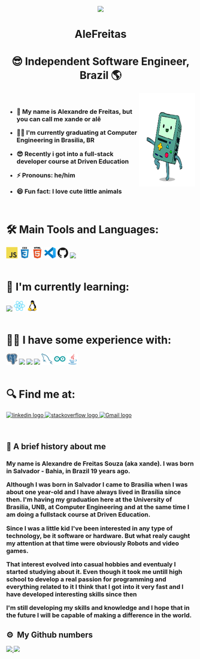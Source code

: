 <p align = "center" >
<a href="https://github.com/DenverCoder1/readme-typing-svg"><img style="width:670px" src="https://readme-typing-svg.herokuapp.com?lines=✋+Hello+World+!&center=true&title_color=79c0ff"></a>
</p> 

<div align="center">
  <h1>AleFreitas</h1>
  <h1>😎 Independent Software Engineer, Brazil 🌎</h1>
</div>
<img align='right' src='https://github.com/AleFreitas/MyGifs/blob/master/Gifs/BMO.gif' width='150"' height='250"'>
<br>
<h3>
  
- 👋 My name is Alexandre de Freitas, but you can call me xande or alê 

- 👨‍🎓 I'm currently graduating at Computer Engineering in Brasilia, BR
  
- 😎 Recently i got into a full-stack developer course at Driven Education
  
- ⚡ Pronouns: he/him
  
- 😄 Fun fact: I love cute little animals 
</h3>
<br>
<h1>🛠️ Main Tools and Languages: </h1>
<code><img height="30" src="https://raw.githubusercontent.com/github/explore/80688e429a7d4ef2fca1e82350fe8e3517d3494d/topics/javascript/javascript.png"></code>
<code><img height="30" src="https://raw.githubusercontent.com/github/explore/80688e429a7d4ef2fca1e82350fe8e3517d3494d/topics/css/css.png"></code>
<code><img height="30" src="https://raw.githubusercontent.com/github/explore/80688e429a7d4ef2fca1e82350fe8e3517d3494d/topics/html/html.png"></code>
<code><img height="30" src="https://raw.githubusercontent.com/github/explore/80688e429a7d4ef2fca1e82350fe8e3517d3494d/topics/visual-studio-code/visual-studio-code.png"></code>
<code><img height="30" src="https://github.com/devicons/devicon/blob/master/icons/github/github-original.svg"></code>
<code><img height="30" src="https://raw.githubusercontent.com/jmnote/z-icons/master/svg/python.svg"></code>
<br>
<br>
<h1>🌱 I'm currently learning: </h1>
<code><img height="30" src="https://raw.githubusercontent.com/jmnote/z-icons/master/svg/cpp.svg"></code>
<code><img height="30" src="https://github.com/devicons/devicon/blob/master/icons/react/react-original.svg"></code>
<code><img height="30" src="https://github.com/devicons/devicon/blob/master/icons/linux/linux-original.svg"></code>
<br>
<br>
<h1>👨‍💻 I have some experience with: </h1>
<code><img height="30" src="https://github.com/devicons/devicon/blob/master/icons/postgresql/postgresql-original.svg"></code>
<code><img height="30" src="https://raw.githubusercontent.com/jmnote/z-icons/master/svg/c.svg"></code>
<code><img height="30" src="https://raw.githubusercontent.com/jmnote/z-icons/master/svg/git.svg"></code>
<code><img height="30" src="https://raw.githubusercontent.com/jmnote/z-icons/master/svg/ruby.svg"></code>
<code><img height="30" src="https://github.com/devicons/devicon/blob/master/icons/mysql/mysql-original.svg"></code>
<code><img height="30" src="https://github.com/devicons/devicon/blob/master/icons/arduino/arduino-original.svg"></code>
<code><img height="30" src="https://github.com/devicons/devicon/blob/master/icons/java/java-original.svg"></code>
<br>
<br>
<h1>🔍 Find me at:</h1>
    <a href="https://www.linkedin.com/in/alexandre-de-freitas-souza-26148b20a" target="_blank">
      <img src="https://img.shields.io/static/v1?message=LinkedIn&logo=linkedin&label=&color=0077B5&logoColor=white&labelColor=&style=for-the-badge" height="24" alt="linkedin logo"  />
    </a>
    <a href="https://stackoverflow.com/users/20454573/alexandre-de-freitas-souza" target="_blank">
      <img src="https://img.shields.io/static/v1?message=Stackoverflow&logo=stackoverflow&label=&color=FE7A16&logoColor=white&labelColor=&style=for-the-badge" height="24" alt="stackoverflow logo"  />
    </a>
    <a href="mailto:alexandrefsoficial@gmail.com">
      <img src="https://img.shields.io/static/v1?message=Gmail&logo=gmail&label=&color=red&logoColor=white&labelColor=&style=for-the-badge" height="24" alt="Gmail logo"/>
    </a>
  </div>
</div>
<br>
<br>
<br>

## 📖 A brief history about me 
<h3>
  My name is Alexandre de Freitas Souza (aka xande). I was born in Salvador - Bahia, in Brazil 19 years ago.

Although I was born in Salvador I came to Brasília when I was about one year-old and I have always lived in Brasília since then. I'm having my graduation here at the University of Brasilia, UNB, at Computer Engineering and at the same time I am doing a fullstack course at Driven Education.
  
Since I was a little kid I've been interested in any type of technology, be it software or hardware. But what realy caught my attention at that time were obviously Robots and video games. 

That interest evolved into casual hobbies and eventualy I started studying about it. Even though it took me untill high school to develop a real passion for programming and everything related to it I think that I got into it very fast and I have developed interesting skills since then

I'm still developing my skills and knowledge and I hope that in the future I will be capable of making a difference in the world. <h3>


## ⚙️ &nbsp;My Github numbers
<div>
  <a href="https://github.com/AleFreitas">
  <img height="160em" src="https://github-readme-stats.vercel.app/api?username=AleFreitas&show_icons=true&theme=dracula&include_all_commits=true&count_private=true"/>
  <img height="160em" src="https://github-readme-stats.vercel.app/api/top-langs/?username=AleFreitas&layout=compact&langs_count=7&theme=dracula"/>
</div>

